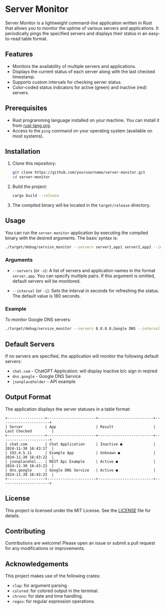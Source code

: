 # Server Monitor

Server Monitor is a lightweight command-line application written in Rust that allows you to monitor the uptime of various servers and applications. It periodically pings the specified servers and displays their status in an easy-to-read table format.

## Features

- Monitors the availability of multiple servers and applications.
- Displays the current status of each server along with the last checked timestamp.
- Supports custom intervals for checking server status.
- Color-coded status indicators for active (green) and inactive (red) servers.

## Prerequisites

- Rust programming language installed on your machine. You can install it from [rust-lang.org](https://www.rust-lang.org/tools/install).
- Access to the `ping` command on your operating system (available on most systems).

## Installation

1. Clone this repository:
   ```bash
   git clone https://github.com/yourusername/server-monitor.git
   cd server-monitor
   ```

2. Build the project:
   ```bash
   cargo build --release
   ```

3. The compiled binary will be located in the `target/release` directory.

## Usage

You can run the `server-monitor` application by executing the compiled binary with the desired arguments. The basic syntax is:

```bash
./target/debug/service_monitor --servers server1,app1 server2,app2 --interval <seconds>
```

### Arguments

- `--servers` (or `-s`): A list of servers and application names in the format `server,app`. You can specify multiple pairs. If this argument is omitted, default servers will be monitored.
  
- `--interval` (or `-i`): Sets the interval in seconds for refreshing the status. The default value is 180 seconds.

### Example

To monitor Google DNS servers:

```bash
./target/debug/service_monitor --servers 8.8.8.8,Google DNS --interval 55
```

## Default Servers

If no servers are specified, the application will monitor the following default servers:

- `chat.com` - ChatGPT Application: will display inactive b/c sign in reqired
- `dns.google` - Google DNS Service
- `jsonplaceholder` - API example  

## Output Format

The application displays the server statuses in a table format:

```
+-----------------+----------------------+-------------------------+----------------------+
| Server          | App                  | Result                  | Last Checked         |
+-----------------+----------------------+-------------------------+----------------------+
| chat.com        | Chat Application     | Inactive ●              | 2024-11-30 16:43:17  |
| 192.4.5.11      | Example App          | Unknown ●               | 2024-11-30 16:43:22  |
| jsonplacehol... | REST Api Example     | Active ●                | 2024-11-30 16:43:23  |
| dns.google      | Google DNS Service   | Active ●                | 2024-11-30 16:43:23  |
+-----------------+----------------------+-------------------------+----------------------+
```

## License

This project is licensed under the MIT License. See the [LICENSE](LICENSE) file for details.

## Contributing

Contributions are welcome! Please open an issue or submit a pull request for any modifications or improvements.

## Acknowledgements

This project makes use of the following crates:
- `clap`: for argument parsing.
- `colored`: for colored output in the terminal.
- `chrono`: for date and time handling.
- `regex`: for regular expression operations.